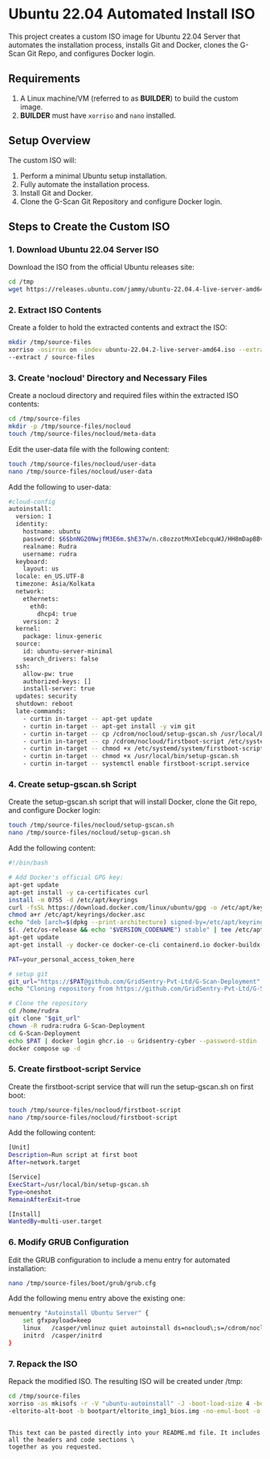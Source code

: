 # Ubuntu 22.04 Automated Install ISO

This project creates a custom ISO image for Ubuntu 22.04 Server that automates the installation process, installs Git and Docker, clones the G-Scan Git Repo, and configures Docker login.

## Requirements

1. A Linux machine/VM (referred to as **BUILDER**) to build the custom image.
2. **BUILDER** must have `xorriso` and `nano` installed.

## Setup Overview

The custom ISO will:
1. Perform a minimal Ubuntu setup installation.
2. Fully automate the installation process.
3. Install Git and Docker.
4. Clone the G-Scan Git Repository and configure Docker login.

## Steps to Create the Custom ISO

### 1. Download Ubuntu 22.04 Server ISO

Download the ISO from the official Ubuntu releases site:

```bash
cd /tmp
wget https://releases.ubuntu.com/jammy/ubuntu-22.04.4-live-server-amd64.iso
```

### 2. Extract ISO Contents

Create a folder to hold the extracted contents and extract the ISO:

```bash
mkdir /tmp/source-files
xorriso -osirrox on -indev ubuntu-22.04.2-live-server-amd64.iso --extract_boot_images source-files/bootpart \
--extract / source-files
```

### 3. Create 'nocloud' Directory and Necessary Files

Create a nocloud directory and required files within the extracted ISO contents:

```bash
cd /tmp/source-files
mkdir -p /tmp/source-files/nocloud
touch /tmp/source-files/nocloud/meta-data
```

Edit the user-data file with the following content:
```bash
touch /tmp/source-files/nocloud/user-data
nano /tmp/source-files/nocloud/user-data
```

Add the following to user-data:
```bash
#cloud-config
autoinstall:
  version: 1
  identity:
    hostname: ubuntu
    password: $6$bnNG20NwjfM3E6m.$hE37w/n.c8ozzotMnXIebcquWJ/HH8mDapBBvYrLyKfLj8Rpu2lzBylBvT9o3o8NQFSJXpHiotu8S/1LzS1GK1
    realname: Rudra
    username: rudra
  keyboard:
    layout: us
  locale: en_US.UTF-8
  timezone: Asia/Kolkata
  network:
    ethernets:
      eth0:
        dhcp4: true
    version: 2
  kernel:
    package: linux-generic
  source:
    id: ubuntu-server-minimal
    search_drivers: false
  ssh:
    allow-pw: true
    authorized-keys: []
    install-server: true
  updates: security
  shutdown: reboot
  late-commands:
    - curtin in-target -- apt-get update
    - curtin in-target -- apt-get install -y vim git
    - curtin in-target -- cp /cdrom/nocloud/setup-gscan.sh /usr/local/bin/
    - curtin in-target -- cp /cdrom/nocloud/firstboot-script /etc/systemd/system/firstboot-script.service
    - curtin in-target -- chmod +x /etc/systemd/system/firstboot-script.service
    - curtin in-target -- chmod +x /usr/local/bin/setup-gscan.sh
    - curtin in-target -- systemctl enable firstboot-script.service
```

### 4. Create setup-gscan.sh Script

Create the setup-gscan.sh script that will install Docker, clone the Git repo, and configure Docker login:
```bash
touch /tmp/source-files/nocloud/setup-gscan.sh
nano /tmp/source-files/nocloud/setup-gscan.sh
```

Add the following content:
```bash
#!/bin/bash

# Add Docker's official GPG key:
apt-get update
apt-get install -y ca-certificates curl
install -m 0755 -d /etc/apt/keyrings
curl -fsSL https://download.docker.com/linux/ubuntu/gpg -o /etc/apt/keyrings/docker.asc
chmod a+r /etc/apt/keyrings/docker.asc
echo "deb [arch=$(dpkg --print-architecture) signed-by=/etc/apt/keyrings/docker.asc] https://download.docker.com/linux/ubuntu \
$(. /etc/os-release && echo "$VERSION_CODENAME") stable" | tee /etc/apt/sources.list.d/docker.list > /dev/null
apt-get update
apt-get install -y docker-ce docker-ce-cli containerd.io docker-buildx-plugin docker-compose-plugin

PAT=your_personal_access_token_here

# setup git
git_url="https://$PAT@github.com/GridSentry-Pvt-Ltd/G-Scan-Deployment"
echo "Cloning repository from https://github.com/GridSentry-Pvt-Ltd/G-Scan-Deployment ..."

# Clone the repository
cd /home/rudra
git clone "$git_url"
chown -R rudra:rudra G-Scan-Deployment
cd G-Scan-Deployment
echo $PAT | docker login ghcr.io -u Gridsentry-cyber --password-stdin
docker compose up -d
```

### 5. Create firstboot-script Service

Create the firstboot-script service that will run the setup-gscan.sh on first boot:

```bash
touch /tmp/source-files/nocloud/firstboot-script
nano /tmp/source-files/nocloud/firstboot-script
```

Add the following content:
```bash
[Unit]
Description=Run script at first boot
After=network.target

[Service]
ExecStart=/usr/local/bin/setup-gscan.sh
Type=oneshot
RemainAfterExit=true

[Install]
WantedBy=multi-user.target
```

### 6. Modify GRUB Configuration

Edit the GRUB configuration to include a menu entry for automated installation:

```bash
nano /tmp/source-files/boot/grub/grub.cfg
```

Add the following menu entry above the existing one:
```bash
menuentry "Autoinstall Ubuntu Server" {
    set gfxpayload=keep
    linux   /casper/vmlinuz quiet autoinstall ds=nocloud\;s=/cdrom/nocloud/  ---
    initrd  /casper/initrd
}
```
### 7. Repack the ISO

Repack the modified ISO. The resulting ISO will be created under /tmp:
```bash
cd /tmp/source-files
xorriso -as mkisofs -r -V "ubuntu-autoinstall" -J -boot-load-size 4 -boot-info-table -input-charset utf-8 \
-eltorito-alt-boot -b bootpart/eltorito_img1_bios.img -no-emul-boot -o ../installer.iso .
```

```vbnet

This text can be pasted directly into your README.md file. It includes all the headers and code sections \
together as you requested.

```
